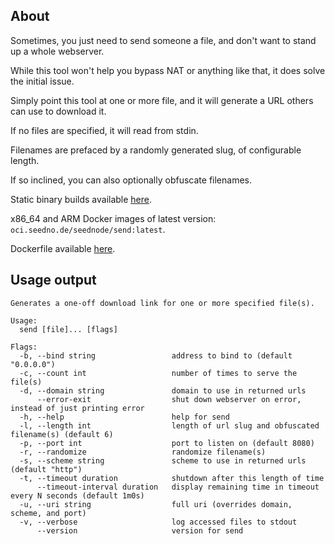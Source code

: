 ## About

Sometimes, you just need to send someone a file, and don't want to stand up a whole webserver.

While this tool won't help you bypass NAT or anything like that, it does solve the initial issue.

Simply point this tool at one or more file, and it will generate a URL others can use to download it.

If no files are specified, it will read from stdin.

Filenames are prefaced by a randomly generated slug, of configurable length.

If so inclined, you can also optionally obfuscate filenames.

Static binary builds available [here](https://cdn.seedno.de/builds/send).

x86_64 and ARM Docker images of latest version: `oci.seedno.de/seednode/send:latest`.

Dockerfile available [here](https://git.seedno.de/seednode/send/raw/branch/master/docker/Dockerfile).

## Usage output
```
Generates a one-off download link for one or more specified file(s).

Usage:
  send [file]... [flags]

Flags:
  -b, --bind string                 address to bind to (default "0.0.0.0")
  -c, --count int                   number of times to serve the file(s)
  -d, --domain string               domain to use in returned urls
      --error-exit                  shut down webserver on error, instead of just printing error
  -h, --help                        help for send
  -l, --length int                  length of url slug and obfuscated filename(s) (default 6)
  -p, --port int                    port to listen on (default 8080)
  -r, --randomize                   randomize filename(s)
  -s, --scheme string               scheme to use in returned urls (default "http")
  -t, --timeout duration            shutdown after this length of time
      --timeout-interval duration   display remaining time in timeout every N seconds (default 1m0s)
  -u, --uri string                  full uri (overrides domain, scheme, and port)
  -v, --verbose                     log accessed files to stdout
      --version                     version for send
```
